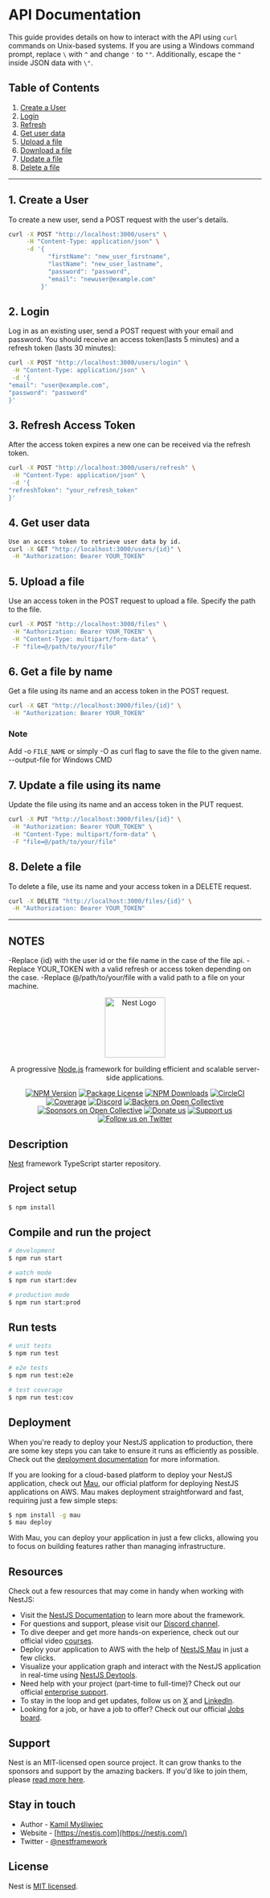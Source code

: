 # API Documentation

This guide provides details on how to interact with the API using `curl` commands on Unix-based systems. If you are using a Windows command prompt, replace `\` with `^` and change `'` to `""`. Additionally, escape the `"` inside JSON data with `\"`.

## Table of Contents

1. [Create a User](#1-create-a-user)
2. [Login](#2-login)
3. [Refresh](#3-refresh-access-token)
4. [Get user data](#4-get-user-data)
5. [Upload a file](#5-upload-a-file)
6. [Download a file](#6-get-a-file-by-name)
7. [Update a file](#7-update-a-file-using-its-name)
8. [Delete a file](#8-delete-a-file)

---

## 1. Create a User

To create a new user, send a POST request with the user's details.

```bash
curl -X POST "http://localhost:3000/users" \
     -H "Content-Type: application/json" \
     -d '{
           "firstName": "new_user_firstname",
           "lastName": "new_user_lastname",
           "password": "password",
           "email": "newuser@example.com"
         }'
```

## 2. Login

Log in as an existing user, send a POST request with your email and password.
You should receive an access token(lasts 5 minutes) and a refresh token (lasts 30 minutes):

```bash
curl -X POST "http://localhost:3000/users/login" \
 -H "Content-Type: application/json" \
 -d '{
"email": "user@example.com",
"password": "password"
}'
```

## 3. Refresh Access Token

After the access token expires a new one can be received via the refresh token.

```bash
curl -X POST "http://localhost:3000/users/refresh" \
 -H "Content-Type: application/json" \
 -d '{
"refreshToken": "your_refresh_token"
}'
```

## 4. Get user data

```bash
Use an access token to retrieve user data by id.
curl -X GET "http://localhost:3000/users/{id}" \
 -H "Authorization: Bearer YOUR_TOKEN"
```

## 5. Upload a file

Use an access token in the POST request to upload a file.
Specify the path to the file.

```bash
curl -X POST "http://localhost:3000/files" \
 -H "Authorization: Bearer YOUR_TOKEN" \
 -H "Content-Type: multipart/form-data" \
 -F "file=@/path/to/your/file"
```

## 6. Get a file by name

Get a file using its name and an access token in the POST request.

```bash
curl -X GET "http://localhost:3000/files/{id}" \
 -H "Authorization: Bearer YOUR_TOKEN"
```

### Note

Add -o `FILE_NAME` or simply -O as curl flag to save the file to the given name.
--output-file for Windows CMD

## 7. Update a file using its name

Update the file using its name and an access token in the PUT request.

```bash
curl -X PUT "http://localhost:3000/files/{id}" \
 -H "Authorization: Bearer YOUR_TOKEN" \
 -H "Content-Type: multipart/form-data" \
 -F "file=@/path/to/your/file"
```

## 8. Delete a file

To delete a file, use its name and your access token in a DELETE request.

```bash
curl -X DELETE "http://localhost:3000/files/{id}" \
 -H "Authorization: Bearer YOUR_TOKEN"
```

---

## NOTES

-Replace {id} with the user id or the file name in the case of the file api.
-Replace YOUR_TOKEN with a valid refresh or access token depending on the case.
-Replace @/path/to/your/file with a valid path to a file on your machine.

<p align="center">
  <a href="http://nestjs.com/" target="blank"><img src="https://nestjs.com/img/logo-small.svg" width="120" alt="Nest Logo" /></a>
</p>

[circleci-image]: https://img.shields.io/circleci/build/github/nestjs/nest/master?token=abc123def456
[circleci-url]: https://circleci.com/gh/nestjs/nest

  <p align="center">A progressive <a href="http://nodejs.org" target="_blank">Node.js</a> framework for building efficient and scalable server-side applications.</p>
    <p align="center">
<a href="https://www.npmjs.com/~nestjscore" target="_blank"><img src="https://img.shields.io/npm/v/@nestjs/core.svg" alt="NPM Version" /></a>
<a href="https://www.npmjs.com/~nestjscore" target="_blank"><img src="https://img.shields.io/npm/l/@nestjs/core.svg" alt="Package License" /></a>
<a href="https://www.npmjs.com/~nestjscore" target="_blank"><img src="https://img.shields.io/npm/dm/@nestjs/common.svg" alt="NPM Downloads" /></a>
<a href="https://circleci.com/gh/nestjs/nest" target="_blank"><img src="https://img.shields.io/circleci/build/github/nestjs/nest/master" alt="CircleCI" /></a>
<a href="https://coveralls.io/github/nestjs/nest?branch=master" target="_blank"><img src="https://coveralls.io/repos/github/nestjs/nest/badge.svg?branch=master#9" alt="Coverage" /></a>
<a href="https://discord.gg/G7Qnnhy" target="_blank"><img src="https://img.shields.io/badge/discord-online-brightgreen.svg" alt="Discord"/></a>
<a href="https://opencollective.com/nest#backer" target="_blank"><img src="https://opencollective.com/nest/backers/badge.svg" alt="Backers on Open Collective" /></a>
<a href="https://opencollective.com/nest#sponsor" target="_blank"><img src="https://opencollective.com/nest/sponsors/badge.svg" alt="Sponsors on Open Collective" /></a>
  <a href="https://paypal.me/kamilmysliwiec" target="_blank"><img src="https://img.shields.io/badge/Donate-PayPal-ff3f59.svg" alt="Donate us"/></a>
    <a href="https://opencollective.com/nest#sponsor"  target="_blank"><img src="https://img.shields.io/badge/Support%20us-Open%20Collective-41B883.svg" alt="Support us"></a>
  <a href="https://twitter.com/nestframework" target="_blank"><img src="https://img.shields.io/twitter/follow/nestframework.svg?style=social&label=Follow" alt="Follow us on Twitter"></a>
</p>
  <!--[![Backers on Open Collective](https://opencollective.com/nest/backers/badge.svg)](https://opencollective.com/nest#backer)
  [![Sponsors on Open Collective](https://opencollective.com/nest/sponsors/badge.svg)](https://opencollective.com/nest#sponsor)-->

## Description

[Nest](https://github.com/nestjs/nest) framework TypeScript starter repository.

## Project setup

```bash
$ npm install
```

## Compile and run the project

```bash
# development
$ npm run start

# watch mode
$ npm run start:dev

# production mode
$ npm run start:prod
```

## Run tests

```bash
# unit tests
$ npm run test

# e2e tests
$ npm run test:e2e

# test coverage
$ npm run test:cov
```

## Deployment

When you're ready to deploy your NestJS application to production, there are some key steps you can take to ensure it runs as efficiently as possible. Check out the [deployment documentation](https://docs.nestjs.com/deployment) for more information.

If you are looking for a cloud-based platform to deploy your NestJS application, check out [Mau](https://mau.nestjs.com), our official platform for deploying NestJS applications on AWS. Mau makes deployment straightforward and fast, requiring just a few simple steps:

```bash
$ npm install -g mau
$ mau deploy
```

With Mau, you can deploy your application in just a few clicks, allowing you to focus on building features rather than managing infrastructure.

## Resources

Check out a few resources that may come in handy when working with NestJS:

- Visit the [NestJS Documentation](https://docs.nestjs.com) to learn more about the framework.
- For questions and support, please visit our [Discord channel](https://discord.gg/G7Qnnhy).
- To dive deeper and get more hands-on experience, check out our official video [courses](https://courses.nestjs.com/).
- Deploy your application to AWS with the help of [NestJS Mau](https://mau.nestjs.com) in just a few clicks.
- Visualize your application graph and interact with the NestJS application in real-time using [NestJS Devtools](https://devtools.nestjs.com).
- Need help with your project (part-time to full-time)? Check out our official [enterprise support](https://enterprise.nestjs.com).
- To stay in the loop and get updates, follow us on [X](https://x.com/nestframework) and [LinkedIn](https://linkedin.com/company/nestjs).
- Looking for a job, or have a job to offer? Check out our official [Jobs board](https://jobs.nestjs.com).

## Support

Nest is an MIT-licensed open source project. It can grow thanks to the sponsors and support by the amazing backers. If you'd like to join them, please [read more here](https://docs.nestjs.com/support).

## Stay in touch

- Author - [Kamil Myśliwiec](https://twitter.com/kammysliwiec)
- Website - [https://nestjs.com](https://nestjs.com/)
- Twitter - [@nestframework](https://twitter.com/nestframework)

## License

Nest is [MIT licensed](https://github.com/nestjs/nest/blob/master/LICENSE).
